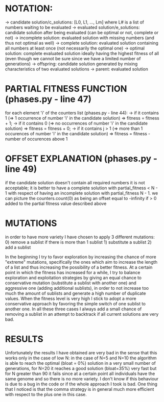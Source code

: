 # NOTATION:
-> candidate solution/c_solutions: [L0, L1, ..., Lm] where L# is a list of numbers waiting to be evaluated
-> evaluated solution/e_solutions: candidate solution after being evaluated (can be optimal or not, complete or not)
-> incomplete solution: evaluated solution with missing numbers (and thus not optimal as well)
-> complete solution: evaluated solution containing all numbers at least once (not necessarily the optimal one)
-> optimal solution: complete evaluated solution ideally having the highest fitness of all 
    (even though we cannot be sure since we have a limited number of generations)
-> offspring: candidate solution generated by mixing characteristics of two evaluated solutions
-> parent: evaluated solution

# PARTIAL FITNESS FUNCTION (phases.py - line 47)
for each element 'i' of the counters list (phases.py - line 44):
    -> if it contains 1 (=> 1 occurrence of number 'i' in the candidate solution) 
        => fitness = fitness + 1;
    -> if it contains 0 (=> no occurrences of number 'i' in the candidate solution) 
        => fitness = fitness + 0;
    -> if it contains j > 1 (=> more than 1 occurences of number 'i' in the candidate solution) 
        => fitness = fitness - number of occurences above 1

# OFFSET EXPLANATION (phases.py - line 49)
if the candidate solution doesn't contain all required numbers it is not acceptable;
it is better to have a complete solution with partial_fitness < N - 1 with respect of having an incomplete solution with partial_fitness N - 1.
we can picture the counters.count(0) as being an offset equal to -infinity if > 0 added to the partial fitness value described above

# MUTATIONS
in order to have more variety I have chosen to apply 3 different mutations:
    0) remove a sublist if there is more than 1 sublist
    1) substitute a sublist
    2) add a sublist

In the beginning I try to favor exploration by increasing the chance of more "extreme" mutations, specifically the ones which aim to increase the length of a list and thus increasing the possibility of a better fitness.
At a certain point in which the fitness has increased for a while, I try to balance exploration and exploitation strategies by giving an equal chance to conservative mutation (substitute a sublist with another one) and aggressive one (adding additional sublists), in order to not increase too much the amount of sublists and generate a high number of duplicate values.
When the fitness level is very high I stick to adopt a more conservative approach by favoring the simple switch of one sublist to another one.
In all these three cases I always add a small chance of removing a sublist in an attempt to backtrack if all current solutions are very bad.

# RESULTS
Unfortunately the results I have obtained are very bad in the sense that this works only in the case of low N:
in the case of N=5 and N=10 the algorithm is able to reach the optimal (bloat = 0%) solution in a very small number of generations, for N=20 it reaches a good solution (bloat=35%) very fast but for N greater than 90 it fails since at a certain point all individuals have the same genome and so there is no more variety.
I don't know if this behaviour is due to a bug in the code or if the whole approach I took is bad.
One thing that I noticed is that the comma strategy is in general much more efficient with respect to the plus one in this case.